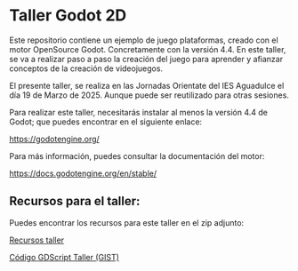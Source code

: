 # Taller Godot 2D

Este repositorio contiene un ejemplo de juego plataformas, creado con el motor OpenSource Godot. Concretamente con la versión 4.4. En este taller, se va a realizar paso a paso la creación del juego para aprender y afianzar conceptos de la creación de videojuegos.

El presente taller, se realiza en las Jornadas Orientate del IES Aguadulce el día 19 de Marzo de 2025. Aunque puede ser reutilizado para otras sesiones.

Para realizar este taller, necesitarás instalar al menos la versión 4.4 de Godot; que puedes encontrar en el siguiente enlace:

https://godotengine.org/

Para más información, puedes consultar la documentación del motor:

https://docs.godotengine.org/en/stable/


## Recursos para el taller:
	
Puedes encontrar los recursos para este taller en el zip adjunto:
		
[Recursos taller](platform2dresources.zip)

[Código GDScript Taller (GIST)](https://gist.github.com/zerasul/fd5679278229e230cb1b6e79b1a265bb)
